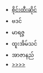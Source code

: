 <html>
<head>
</head>
<link rel="stylesheet" href="https://mykaraoke.github.io/MiniKaraoke/style.css">
<body>
<script data-ad-client="ca-pub-9729890995281639" async src="https://pagead2.googlesyndication.com/pagead/js/adsbygoogle.js"></script>
<ul>
 <a href="saihteesai.html"><li><span>စိုင်းထီးဆိုင်</span></li></a>
  <li><span>ဗဒင်</span></li>
  <li><span>မာရဇ္ဇ</span></li>
  <li><span>ထူးအိမ်သင်</span></li>
<li><span>အာဇာနည်</span></li>
  <a href="page2.html"><li><span>&gt;&gt;&gt;&gt;</span></li></a>
  
</ul>
</body>
</html>
